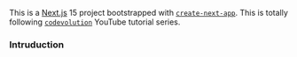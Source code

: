 This is a [Next.js](https://nextjs.org) 15 project bootstrapped with
[`create-next-app`](https://nextjs.org/docs/app/api-reference/cli/create-next-app).
This is totally following
[`codevolution`](https://www.youtube.com/watch?v=b4ba60j_4o8&list=PLC3y8-rFHvwhIEc4I4YsRz5C7GOBnxSJY&index=1)
YouTube tutorial series.

### Intruduction
